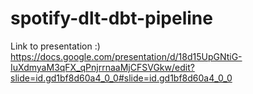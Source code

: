 # spotify-dlt-dbt-pipeline
Link to presentation :)
https://docs.google.com/presentation/d/18d15UpGNtiG-IuXdmyaM3qFX_qPnjrrnaaMjCFSVGkw/edit?slide=id.gd1bf8d60a4_0_0#slide=id.gd1bf8d60a4_0_0
